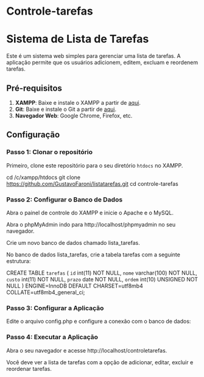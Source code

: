# Controle-tarefas
# Sistema de Lista de Tarefas

Este é um sistema web simples para gerenciar uma lista de tarefas. A aplicação permite que os usuários adicionem, editem, excluam e reordenem tarefas. 

## Pré-requisitos

1. **XAMPP**: Baixe e instale o XAMPP a partir de [aqui](https://www.apachefriends.org/index.html).
2. **Git**: Baixe e instale o Git a partir de [aqui](https://git-scm.com/).
3. **Navegador Web**: Google Chrome, Firefox, etc.

## Configuração

### Passo 1: Clonar o repositório

Primeiro, clone este repositório para o seu diretório `htdocs` no XAMPP.


cd /c/xampp/htdocs
git clone https://github.com/GustavoFaroni/listatarefas.git
cd controle-tarefas



### Passo 2: Configurar o Banco de Dados
Abra o painel de controle do XAMPP e inicie o Apache e o MySQL.

Abra o phpMyAdmin indo para http://localhost/phpmyadmin no seu navegador.

Crie um novo banco de dados chamado lista_tarefas.

No banco de dados lista_tarefas, crie a tabela tarefas com a seguinte estrutura:


CREATE TABLE `tarefas` (
  `id` int(11) NOT NULL,
  `nome` varchar(100) NOT NULL,
  `custo` int(11) NOT NULL,
  `prazo` date NOT NULL,
  `ordem` int(10) UNSIGNED NOT NULL
) ENGINE=InnoDB DEFAULT CHARSET=utf8mb4 COLLATE=utf8mb4_general_ci;


### Passo 3: Configurar a Aplicação
Edite o arquivo config.php e configure a conexão com o banco de dados:


<?php

$dbHost = 'Localhost';
$dbUsername = 'root';
$dbPassword = '';
$dbName = 'lista_tarefas';


$conexao = new mysqli($dbHost,$dbUsername,$dbPassword,$dbName);

?>

### Passo 4: Executar a Aplicação
Abra o seu navegador e acesse http://localhost/controletarefas.

Você deve ver a lista de tarefas com a opção de adicionar, editar, excluir e reordenar tarefas.
